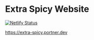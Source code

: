 # Extra Spicy Website

[![Netlify Status](https://api.netlify.com/api/v1/badges/46c0961a-b134-47ea-894c-3ee1ace0e911/deploy-status)](https://app.netlify.com/sites/harmonious-empanada-9c2d17/deploys)

https://extra-spicy.portner.dev

